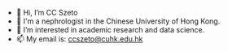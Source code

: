 - 👋 Hi, I’m CC Szeto
- 👀 I'm a nephrologist in the Chinese University of Hong Kong.
- 🌱 I’m interested in academic research and data science.
- 📫 My email is: ccszeto@cuhk.edu.hk

